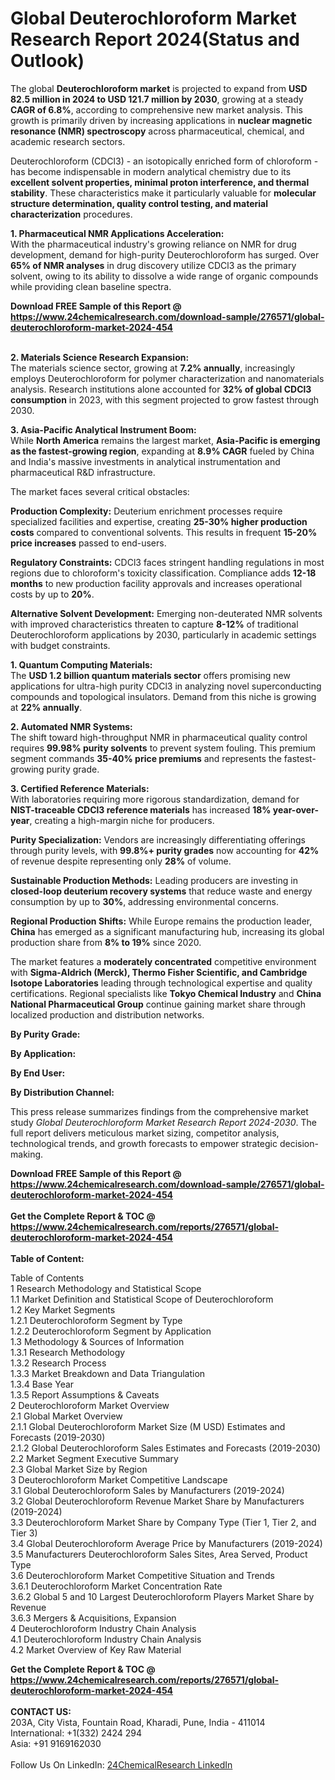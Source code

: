 <h1>Global Deuterochloroform Market Research Report 2024(Status and Outlook)</h1><p>The global <strong>Deuterochloroform market</strong> is projected to expand from <strong>USD 82.5 million in 2024 to USD 121.7 million by 2030</strong>, growing at a steady <strong>CAGR of 6.8%</strong>, according to comprehensive new market analysis. This growth is primarily driven by increasing applications in <strong>nuclear magnetic resonance (NMR) spectroscopy</strong> across pharmaceutical, chemical, and academic research sectors.</p><p>Deuterochloroform (CDCl3) - an isotopically enriched form of chloroform - has become indispensable in modern analytical chemistry due to its <strong>excellent solvent properties, minimal proton interference, and thermal stability</strong>. These characteristics make it particularly valuable for <strong>molecular structure determination, quality control testing, and material characterization</strong> procedures.</p><p><strong>1. Pharmaceutical NMR Applications Acceleration:</strong><br>
With the pharmaceutical industry's growing reliance on NMR for drug development, demand for high-purity Deuterochloroform has surged. Over <strong>65% of NMR analyses</strong> in drug discovery utilize CDCl3 as the primary solvent, owing to its ability to dissolve a wide range of organic compounds while providing clean baseline spectra.</p><div><b>Download FREE Sample of this Report @ 
            <a href="https://www.24chemicalresearch.com/download-sample/276571/global-deuterochloroform-market-2024-454">
            https://www.24chemicalresearch.com/download-sample/276571/global-deuterochloroform-market-2024-454</a></b></div><br><p><strong>2. Materials Science Research Expansion:</strong><br>
The materials science sector, growing at <strong>7.2% annually</strong>, increasingly employs Deuterochloroform for polymer characterization and nanomaterials analysis. Research institutions alone accounted for <strong>32% of global CDCl3 consumption</strong> in 2023, with this segment projected to grow fastest through 2030.</p><p><strong>3. Asia-Pacific Analytical Instrument Boom:</strong><br>
While <strong>North America</strong> remains the largest market, <strong>Asia-Pacific is emerging as the fastest-growing region</strong>, expanding at <strong>8.9% CAGR</strong> fueled by China and India's massive investments in analytical instrumentation and pharmaceutical R&amp;D infrastructure.</p><p>The market faces several critical obstacles:</p><p><strong>Production Complexity:</strong> Deuterium enrichment processes require specialized facilities and expertise, creating <strong>25-30% higher production costs</strong> compared to conventional solvents. This results in frequent <strong>15-20% price increases</strong> passed to end-users.</p><p><strong>Regulatory Constraints:</strong> CDCl3 faces stringent handling regulations in most regions due to chloroform's toxicity classification. Compliance adds <strong>12-18 months</strong> to new production facility approvals and increases operational costs by up to <strong>20%</strong>.</p><p><strong>Alternative Solvent Development:</strong> Emerging non-deuterated NMR solvents with improved characteristics threaten to capture <strong>8-12%</strong> of traditional Deuterochloroform applications by 2030, particularly in academic settings with budget constraints.</p><p><strong>1. Quantum Computing Materials:</strong><br>
The <strong>USD 1.2 billion quantum materials sector</strong> offers promising new applications for ultra-high purity CDCl3 in analyzing novel superconducting compounds and topological insulators. Demand from this niche is growing at <strong>22% annually</strong>.</p><p><strong>2. Automated NMR Systems:</strong><br>
The shift toward high-throughput NMR in pharmaceutical quality control requires <strong>99.98% purity solvents</strong> to prevent system fouling. This premium segment commands <strong>35-40% price premiums</strong> and represents the fastest-growing purity grade.</p><p><strong>3. Certified Reference Materials:</strong><br>
With laboratories requiring more rigorous standardization, demand for <strong>NIST-traceable CDCl3 reference materials</strong> has increased <strong>18% year-over-year</strong>, creating a high-margin niche for producers.</p><p><strong>Purity Specialization:</strong> Vendors are increasingly differentiating offerings through purity levels, with <strong>99.8%+ purity grades</strong> now accounting for <strong>42%</strong> of revenue despite representing only <strong>28%</strong> of volume.</p><p><strong>Sustainable Production Methods:</strong> Leading producers are investing in <strong>closed-loop deuterium recovery systems</strong> that reduce waste and energy consumption by up to <strong>30%</strong>, addressing environmental concerns.</p><p><strong>Regional Production Shifts:</strong> While Europe remains the production leader, <strong>China</strong> has emerged as a significant manufacturing hub, increasing its global production share from <strong>8% to 19%</strong> since 2020.</p><p>The market features a <strong>moderately concentrated</strong> competitive environment with <strong>Sigma-Aldrich (Merck), Thermo Fisher Scientific, and Cambridge Isotope Laboratories</strong> leading through technological expertise and quality certifications. Regional specialists like <strong>Tokyo Chemical Industry</strong> and <strong>China National Pharmaceutical Group</strong> continue gaining market share through localized production and distribution networks.</p><p><strong>By Purity Grade:</strong></p><p><strong>By Application:</strong></p><p><strong>By End User:</strong></p><p><strong>By Distribution Channel:</strong></p><p>This press release summarizes findings from the comprehensive market study <em>Global Deuterochloroform Market Research Report 2024-2030</em>. The full report delivers meticulous market sizing, competitor analysis, technological trends, and growth forecasts to empower strategic decision-making.</p><div><b>Download FREE Sample of this Report @ 
            <a href="https://www.24chemicalresearch.com/download-sample/276571/global-deuterochloroform-market-2024-454">
            https://www.24chemicalresearch.com/download-sample/276571/global-deuterochloroform-market-2024-454</a></b></div><br><div><b>Get the Complete Report & TOC @ 
            <a href="https://www.24chemicalresearch.com/reports/276571/global-deuterochloroform-market-2024-454">
            https://www.24chemicalresearch.com/reports/276571/global-deuterochloroform-market-2024-454</a></b></div><br>
            <b>Table of Content:</b><p>Table of Contents<br />
1 Research Methodology and Statistical Scope<br />
1.1 Market Definition and Statistical Scope of Deuterochloroform<br />
1.2 Key Market Segments<br />
1.2.1 Deuterochloroform Segment by Type<br />
1.2.2 Deuterochloroform Segment by Application<br />
1.3 Methodology & Sources of Information<br />
1.3.1 Research Methodology<br />
1.3.2 Research Process<br />
1.3.3 Market Breakdown and Data Triangulation<br />
1.3.4 Base Year<br />
1.3.5 Report Assumptions & Caveats<br />
2 Deuterochloroform Market Overview<br />
2.1 Global Market Overview<br />
2.1.1 Global Deuterochloroform Market Size (M USD) Estimates and Forecasts (2019-2030)<br />
2.1.2 Global Deuterochloroform Sales Estimates and Forecasts (2019-2030)<br />
2.2 Market Segment Executive Summary<br />
2.3 Global Market Size by Region<br />
3 Deuterochloroform Market Competitive Landscape<br />
3.1 Global Deuterochloroform Sales by Manufacturers (2019-2024)<br />
3.2 Global Deuterochloroform Revenue Market Share by Manufacturers (2019-2024)<br />
3.3 Deuterochloroform Market Share by Company Type (Tier 1, Tier 2, and Tier 3)<br />
3.4 Global Deuterochloroform Average Price by Manufacturers (2019-2024)<br />
3.5 Manufacturers Deuterochloroform Sales Sites, Area Served, Product Type<br />
3.6 Deuterochloroform Market Competitive Situation and Trends<br />
3.6.1 Deuterochloroform Market Concentration Rate<br />
3.6.2 Global 5 and 10 Largest Deuterochloroform Players Market Share by Revenue<br />
3.6.3 Mergers & Acquisitions, Expansion<br />
4 Deuterochloroform Industry Chain Analysis<br />
4.1 Deuterochloroform Industry Chain Analysis<br />
4.2 Market Overview of Key Raw Material</p><div><b>Get the Complete Report & TOC @ 
            <a href="https://www.24chemicalresearch.com/reports/276571/global-deuterochloroform-market-2024-454">
            https://www.24chemicalresearch.com/reports/276571/global-deuterochloroform-market-2024-454</a></b></div><br><b>CONTACT US:</b><br>
            203A, City Vista, Fountain Road, Kharadi, Pune, India - 411014<br>
            International: +1(332) 2424 294<br>
            Asia: +91 9169162030 <br><br>
            Follow Us On LinkedIn: <a href="https://www.linkedin.com/company/24chemicalresearch/">24ChemicalResearch LinkedIn</a>